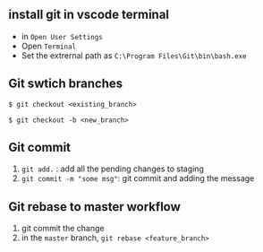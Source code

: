 ## install git in vscode terminal
 - in `Open User Settings`
 - Open `Terminal`
 - Set the extrernal path as `C:\Program Files\Git\bin\bash.exe`

## Git swtich branches
```
$ git checkout <existing_branch>

$ git checkout -b <new_branch>
```

## Git commit 
 1. `git add.` : add all the pending changes to staging
 2. `git commit -m "some msg"`: git commit and adding the message

## Git rebase to master workflow
 1. git commit the change
 2. in the `master` branch, `git rebase <feature_branch>`
